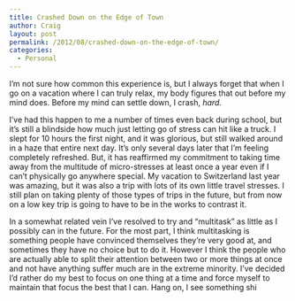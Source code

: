```yaml
---
title: Crashed Down on the Edge of Town
author: Craig
layout: post
permalink: /2012/08/crashed-down-on-the-edge-of-town/
categories:
  - Personal
---
```


I’m not sure how common this experience is, but I always forget that when I go on a vacation where I can truly relax, my body figures that out before my mind does. Before my mind can settle down, I crash, *hard.*

I’ve had this happen to me a number of times even back during school, but it’s still a blindside how much just letting go of stress can hit like a truck. I slept for 10 hours the first night, and it was glorious, but still walked around in a haze that entire next day. It’s only several days later that I’m feeling completely refreshed. But, it has reaffirmed my commitment to taking time away from the multitude of micro-stresses at least once a year even if I can’t physically go anywhere special. My vacation to Switzerland last year was amazing, but it was also a trip with lots of its own little travel stresses. I still plan on taking plenty of those types of trips in the future, but from now on a low key trip is going to have to be in the works to contrast it.

In a somewhat related vein I’ve resolved to try and “multitask” as little as I possibly can in the future. For the most part, I think multitasking is something people have convinced themselves they’re very good at, and sometimes they have no choice but to do it. However I think the people who are actually able to split their attention between two or more things at once and not have anything suffer much are in the extreme minority. I’ve decided I’d rather do my best to focus on one thing at a time and force myself to maintain that focus the best that I can. Hang on, I see something shi